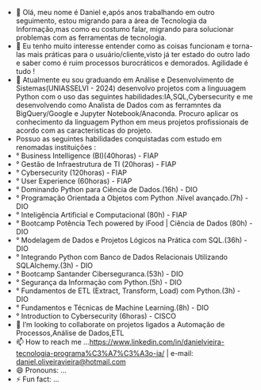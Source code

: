 - 👋 Olá, meu nome é Daniel e,após anos trabalhando em outro seguimento, estou migrando para a área de Tecnologia da Informação,mas como eu costumo falar, migrando para solucionar problemas com as ferramentas de tecnologia.
- 👀 Eu tenho muito interesse entender como as coisas funcionam e torna-las mais práticas para o usuário/cliente,visto já ter estado do outro lado e saber como é ruim processos burocráticos e demorados. Agilidade é tudo ! 
- 🌱 Atualmente eu sou graduando em Análise e Desenvolvimento de Sistemas(UNIASSELVI - 2024) desenvolvo projetos com a linguuagem Python com o uso das seguintes habilidades:IA,SQL,Cybersecurity e me desenvolvendo como Analista de Dados com as ferramntes da BigQuery/Google e Jupyter Notebook/Anaconda. Procuro aplicar os conhecimento da linguagem Python em meus projetos profissionais de acordo com as caracteristicas do projeto.
- Possuo as seguintes habilidades conquistadas com estudo em renomadas instituições :
-    ° Business Intelligence (BI)(40horas) - FIAP
-    ° Gestão de Infraestrutura de TI (20horas) - FIAP
-    ° Cybersecurity (120horas) - FIAP
-    ° User Experience (60horas) - FIAP
-    ° Dominando Python para Ciência de Dados.(16h) - DIO
-    ° Programação Orientada a Objetos com Python .Nível avançado.(7h) - DIO
-    ° Inteligência Artificial e Computacional (80h) - FIAP
-    ° Bootcamp Potência Tech powered by iFood | Ciência de Dados (80h) - DIO
-    ° Modelagem de Dados e Projetos Lógicos na Prática com SQL.(36h) - DIO
-    ° Integrando Python com Banco de Dados Relacionais Utilizando SQLAlchemy.(3h) - DIO
-    ° Bootcamp Santander Ciberseguranca.(53h) - DIO
-    ° Segurança da Informação com Python.(5h) - DIO
-    ° Fundamentos de ETL (Extract, Transform, Load) com Python.(3h) - DIO
-    ° Fundamentos e Técnicas de Machine Learning.(8h) - DIO
-    ° Introduction to Cybersecurity (6horas) - CISCO
- 💞️ I’m looking to collaborate on projetos ligados a Automação de Processos,Análise de Dados,ETL
- 📫 How to reach me ...https://www.linkedin.com/in/danielvieira-tecnologia-programa%C3%A7%C3%A3o-ia/     | e-mail: daniel.oliveiravieira@hotmail.com
- 😄 Pronouns: ...
- ⚡ Fun fact: ...

<!---
Daniel010203/Daniel010203 is a ✨ special ✨ repository because its `README.md` (this file) appears on your GitHub profile.
You can click the Preview link to take a look at your changes.
--->
